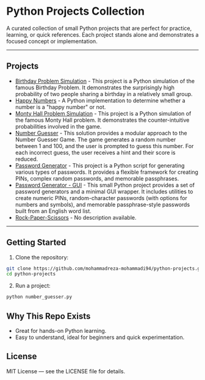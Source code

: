 # Python Projects Collection
A curated collection of small Python projects that are perfect for practice, learning, or quick references. Each project stands alone and demonstrates a focused concept or implementation.

---

## Projects

<!-- PROJECTS_LIST_START -->
- [Birthday Problem Simulation](./Birthday%20Problem%20Simulation/) - This project is a Python simulation of the famous Birthday Problem. It demonstrates the surprisingly high probability of two people sharing a birthday in a relatively small group.
- [Happy Numbers](./Happy%20Numbers/) - A Python implementation to determine whether a number is a "happy number" or not.
- [Monty Hall Problem Simulation](./Monty%20Hall%20Problem%20Simulation/) - This project is a Python simulation of the famous Monty Hall problem. It demonstrates the counter-intuitive probabilities involved in the game.
- [Number Guesser](./Number%20Guesser/) - This solution provides a modular approach to the Number Guesser Game. The game generates a random number between 1 and 100, and the user is prompted to guess this number. For each incorrect guess, the user receives a hint and their score is reduced.
- [Password Generator](./Password%20Generator/) - This project is a Python script for generating various types of passwords. It provides a flexible framework for creating PINs, complex random passwords, and memorable passphrases.
- [Password Generator - GUI](./Password%20Generator%20-%20GUI/) - This small Python project provides a set of password generators and a minimal GUI wrapper. It includes utilities to create numeric PINs, random-character passwords (with options for numbers and symbols), and memorable passphrase-style passwords built from an English word list.
- [Rock-Paper-Scissors](./Rock-Paper-Scissors/) - No description available.
<!-- PROJECTS_LIST_END -->

---

## Getting Started

1. Clone the repository:
```bash
git clone https://github.com/mohammadreza-mohammadi94/python-projects.git
cd python-projects
```

2. Run a project:
```bash
python number_guesser.py
```


## Why This Repo Exists

* Great for hands-on Python learning.
* Easy to understand, ideal for beginners and quick experimentation.


## License

MIT License — see the LICENSE file for details.